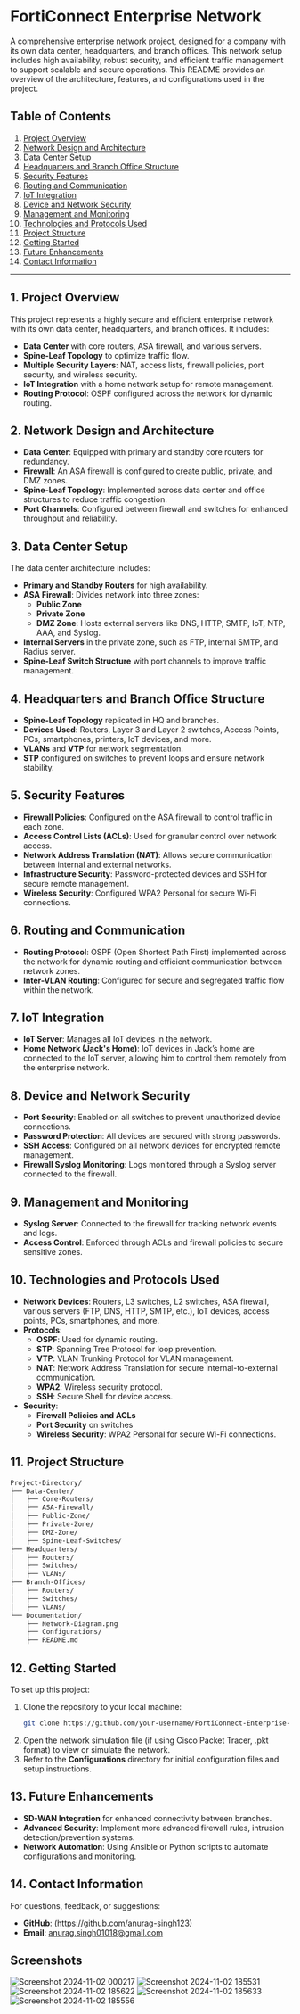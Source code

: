 # **FortiConnect Enterprise Network**

A comprehensive enterprise network project, designed for a company with its own data center, headquarters, and branch offices. This network setup includes high availability, robust security, and efficient traffic management to support scalable and secure operations. This README provides an overview of the architecture, features, and configurations used in the project.

## **Table of Contents**
1. [Project Overview](#project-overview)
2. [Network Design and Architecture](#network-design-and-architecture)
3. [Data Center Setup](#data-center-setup)
4. [Headquarters and Branch Office Structure](#headquarters-and-branch-office-structure)
5. [Security Features](#security-features)
6. [Routing and Communication](#routing-and-communication)
7. [IoT Integration](#iot-integration)
8. [Device and Network Security](#device-and-network-security)
9. [Management and Monitoring](#management-and-monitoring)
10. [Technologies and Protocols Used](#technologies-and-protocols-used)
11. [Project Structure](#project-structure)
12. [Getting Started](#getting-started)
13. [Future Enhancements](#future-enhancements)
14. [Contact Information](#contact-information)

---

## **1. Project Overview**
This project represents a highly secure and efficient enterprise network with its own data center, headquarters, and branch offices. It includes:
- **Data Center** with core routers, ASA firewall, and various servers.
- **Spine-Leaf Topology** to optimize traffic flow.
- **Multiple Security Layers**: NAT, access lists, firewall policies, port security, and wireless security.
- **IoT Integration** with a home network setup for remote management.
- **Routing Protocol**: OSPF configured across the network for dynamic routing.

## **2. Network Design and Architecture**
- **Data Center**: Equipped with primary and standby core routers for redundancy.
- **Firewall**: An ASA firewall is configured to create public, private, and DMZ zones.
- **Spine-Leaf Topology**: Implemented across data center and office structures to reduce traffic congestion.
- **Port Channels**: Configured between firewall and switches for enhanced throughput and reliability.

## **3. Data Center Setup**
The data center architecture includes:
- **Primary and Standby Routers** for high availability.
- **ASA Firewall**: Divides network into three zones:
  - **Public Zone**
  - **Private Zone**
  - **DMZ Zone**: Hosts external servers like DNS, HTTP, SMTP, IoT, NTP, AAA, and Syslog.
- **Internal Servers** in the private zone, such as FTP, internal SMTP, and Radius server.
- **Spine-Leaf Switch Structure** with port channels to improve traffic management.

## **4. Headquarters and Branch Office Structure**
- **Spine-Leaf Topology** replicated in HQ and branches.
- **Devices Used**: Routers, Layer 3 and Layer 2 switches, Access Points, PCs, smartphones, printers, IoT devices, and more.
- **VLANs** and **VTP** for network segmentation.
- **STP** configured on switches to prevent loops and ensure network stability.

## **5. Security Features**
- **Firewall Policies**: Configured on the ASA firewall to control traffic in each zone.
- **Access Control Lists (ACLs)**: Used for granular control over network access.
- **Network Address Translation (NAT)**: Allows secure communication between internal and external networks.
- **Infrastructure Security**: Password-protected devices and SSH for secure remote management.
- **Wireless Security**: Configured WPA2 Personal for secure Wi-Fi connections.

## **6. Routing and Communication**
- **Routing Protocol**: OSPF (Open Shortest Path First) implemented across the network for dynamic routing and efficient communication between network zones.
- **Inter-VLAN Routing**: Configured for secure and segregated traffic flow within the network.

## **7. IoT Integration**
- **IoT Server**: Manages all IoT devices in the network.
- **Home Network (Jack's Home)**: IoT devices in Jack’s home are connected to the IoT server, allowing him to control them remotely from the enterprise network.

## **8. Device and Network Security**
- **Port Security**: Enabled on all switches to prevent unauthorized device connections.
- **Password Protection**: All devices are secured with strong passwords.
- **SSH Access**: Configured on all network devices for encrypted remote management.
- **Firewall Syslog Monitoring**: Logs monitored through a Syslog server connected to the firewall.

## **9. Management and Monitoring**
- **Syslog Server**: Connected to the firewall for tracking network events and logs.
- **Access Control**: Enforced through ACLs and firewall policies to secure sensitive zones.

## **10. Technologies and Protocols Used**
- **Network Devices**: Routers, L3 switches, L2 switches, ASA firewall, various servers (FTP, DNS, HTTP, SMTP, etc.), IoT devices, access points, PCs, smartphones, and more.
- **Protocols**:
  - **OSPF**: Used for dynamic routing.
  - **STP**: Spanning Tree Protocol for loop prevention.
  - **VTP**: VLAN Trunking Protocol for VLAN management.
  - **NAT**: Network Address Translation for secure internal-to-external communication.
  - **WPA2**: Wireless security protocol.
  - **SSH**: Secure Shell for device access.
- **Security**:
  - **Firewall Policies and ACLs**
  - **Port Security** on switches
  - **Wireless Security**: WPA2 Personal for secure Wi-Fi connections.

## **11. Project Structure**
```markdown
Project-Directory/
├── Data-Center/
│   ├── Core-Routers/
│   ├── ASA-Firewall/
│   ├── Public-Zone/
│   ├── Private-Zone/
│   ├── DMZ-Zone/
│   ├── Spine-Leaf-Switches/
├── Headquarters/
│   ├── Routers/
│   ├── Switches/
│   ├── VLANs/
├── Branch-Offices/
│   ├── Routers/
│   ├── Switches/
│   ├── VLANs/
└── Documentation/
    ├── Network-Diagram.png
    ├── Configurations/
    ├── README.md
```

## **12. Getting Started**
To set up this project:
1. Clone the repository to your local machine:
   ```bash
   git clone https://github.com/your-username/FortiConnect-Enterprise-Network.git
   ```
2. Open the network simulation file (if using Cisco Packet Tracer, .pkt format) to view or simulate the network.
3. Refer to the **Configurations** directory for initial configuration files and setup instructions.

## **13. Future Enhancements**
- **SD-WAN Integration** for enhanced connectivity between branches.
- **Advanced Security**: Implement more advanced firewall rules, intrusion detection/prevention systems.
- **Network Automation**: Using Ansible or Python scripts to automate configurations and monitoring.

## **14. Contact Information**
For questions, feedback, or suggestions:
- **GitHub**: (https://github.com/anurag-singh123)
- **Email**: anurag.singh01018@gmail.com

## Screenshots
![Screenshot 2024-11-02 000217](https://github.com/user-attachments/assets/8709363a-6b1a-4e0d-82ee-2c51259f8075)
![Screenshot 2024-11-02 185531](https://github.com/user-attachments/assets/312d2fce-ad17-4d21-beab-aab1ba320b45)
![Screenshot 2024-11-02 185622](https://github.com/user-attachments/assets/a198fd98-135e-44cc-a2e5-897aff52efa1)
![Screenshot 2024-11-02 185633](https://github.com/user-attachments/assets/ed041df3-aa21-435c-8b45-ba88bbc1ab57)
![Screenshot 2024-11-02 185556](https://github.com/user-attachments/assets/c999573d-cd6a-47fb-a908-99c24ed5e2c1)


